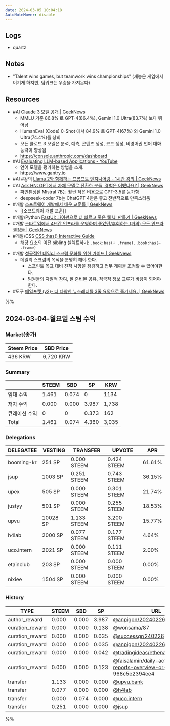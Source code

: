 ```yaml
---
date: 2024-03-05 10:04:18
AutoNoteMover: disable
---
```


## Logs
- quartz

## Notes

- "Talent wins games, but teamwork wins championships" (재능은 게임에서 이기게 하지만, 팀워크는 우승을 가져온다)

## Resources
- #AI [Claude 3 모델 공개 | GeekNews](https://news.hada.io/topic?id=13649)
	- MMLU 기준 86.8% 로 GPT-4(86.4%), Gemini 1.0 Ultra(83.7%) 보다 뛰어남
	- HumanEval (Code) 0-Shot 에서 84.9% 로 GPT-4(67%) 와 Gemini 1.0 Ultra(74.4%)를 상회
	- 모든 클로드 3 모델은 분석, 예측, 콘텐츠 생성, 코드 생성, 비영어권 언어 대화 능력이 향상됨
	- https://console.anthropic.com/dashboard
- #AI [Evaluating LLM-based Applications - YouTube](https://www.youtube.com/watch?v=2CIIQ5KZWUM)
	- 언어 모델을 평가하는 방법을 소개.
	- https://www.gantry.io
- #AI #강의 [Llama 2와 함께하는 프롬프트 엔지니어링 - 1시간 강의 | GeekNews](https://news.hada.io/topic?id=13608)
- #AI [Ask HN: GPT에서 자체 모델로 전환한 분들, 경험은 어땠나요? | GeekNews](https://news.hada.io/topic?id=13580)
	- 파인튜닝된 Mistral 7B는 훨씬 적은 비용으로 GPT-3.5를 능가함
	- deepseek-coder 7b는 ChatGPT 4만큼 좋고 전반적으로 만족스러움
- #개발 [소프트웨어 개발에서 배운 교훈들 | GeekNews](https://news.hada.io/topic?id=13641)
	- [[소프트웨어 개발 교훈]]
- #개발/Python [FastUI: 파이썬으로 더 빠르고 좋은 웹 UI 만들기  | GeekNews](https://news.hada.io/topic?id=13619)
- #개발 [스타트업에서 4년간 인프라를 운영하며 좋았던/후회하는 (거의) 모든 인프라 결정들 | GeekNews](https://news.hada.io/topic?id=13564)
- #개발/CSS [CSS :has() Interactive Guide](https://ishadeed.com/article/css-has-guide)
	- 해당 요소의 이전 sibling 셀렉트하기: `.book:has(+ .frame)`, `.book:has(~ .frame)`
- #개발 [성공적인 데일리 스크럼 문화를 위한 가이드 | GeekNews](https://news.hada.io/topic?id=13615)
	- 데일리 스크럼의 목적을 분명히 해야 한다.
		- 스프린트 목표 대비 진척 사항을 점검하고 업무 계획을 조정할 수 있어야한다.
		- 팀원들의 자발적 참여, 잘 준비된 공유, 적극적 정보 교류가 바탕이 되어야 한다.
- #도구 [메일포켓 (v2)- 더 다양한 뉴스레터를 3줄 요약으로  즐기세요. | GeekNews](https://news.hada.io/topic?id=13626)

%%

## 2024-03-04-월요일 스팀 수익

### Market(종가)

| Steem Price | SBD Price |
| --- | --- |
| 436 KRW | 6,720 KRW |

### Summary
| | STEEM | SBD | SP | KRW |
| --- | --- | --- | --- |--- |
| 임대 수익 | 1.461 | 0.074 | 0 | 1134 |
| 저자 수익 | 0.000 | 0.000 | 3.987 | 1,738 |
| 큐레이션 수익 | 0 | 0 | 0.373 | 162 |
| Total | 1.461 | 0.074 | 4.360 | 3,035 |

### Delegations
| DELEGATEE  | VESTING  | TRANSFER    | UPVOTE      | APR    |
| ---------- | -------- | ----------- | ----------- | ------ |
| booming-kr | 251 SP   | 0.000 STEEM | 0.424 STEEM | 61.61% |
| jsup       | 1003 SP  | 0.251 STEEM | 0.743 STEEM | 36.15% |
| upex       | 505 SP   | 0.000 STEEM | 0.301 STEEM | 21.74% |
| justyy     | 501 SP   | 0.000 STEEM | 0.255 STEEM | 18.53% |
| upvu       | 10028 SP | 1.133 STEEM | 3.200 STEEM | 15.77% |
| h4lab      | 2000 SP  | 0.077 STEEM | 0.177 STEEM | 4.64%  |
| uco.intern | 2021 SP  | 0.000 STEEM | 0.111 STEEM | 2.00%  |
| etainclub  | 203 SP   | 0.000 STEEM | 0.000 STEEM | 0.00%  |
| nixiee     | 1504 SP  | 0.000 STEEM | 0.000 STEEM | 0.00%  |

### History
| TYPE | STEEM | SBD | SP | URL |
| --- | --- | --- | --- | --- |
| author_reward | 0.000 | 0.000 | 3.987 | [@anpigon/20240226t144544779z](https://steemit.com/@anpigon/20240226t144544779z) |
| curation_reward | 0.000 | 0.000 | 0.138 | [@wonsama/87](https://steemit.com/@wonsama/87) |
| curation_reward | 0.000 | 0.000 | 0.035 | [@successgr/240226](https://steemit.com/@successgr/240226) |
| curation_reward | 0.000 | 0.000 | 0.035 | [@anpigon/20240226t144544779z](https://steemit.com/@anpigon/20240226t144544779z) |
| curation_reward | 0.000 | 0.000 | 0.042 | [@tradingideas/ethena-staking](https://steemit.com/@tradingideas/ethena-staking) |
| curation_reward | 0.000 | 0.000 | 0.123 | [@faisalamin/daily-activity-reports-overview-or-968c5e2394ee4](https://steemit.com/@faisalamin/daily-activity-reports-overview-or-968c5e2394ee4) |
| transfer | 1.133 | 0.000 | 0.000 | [@upvu.bank](https://steemit.com/@upvu.bank) |
| transfer | 0.077 | 0.000 | 0.000 | [@h4lab](https://steemit.com/@h4lab) |
| transfer | 0.000 | 0.074 | 0.000 | [@uco.intern](https://steemit.com/@uco.intern) |
| transfer | 0.251 | 0.000 | 0.000 | [@jsup](https://steemit.com/@jsup) |

%%


